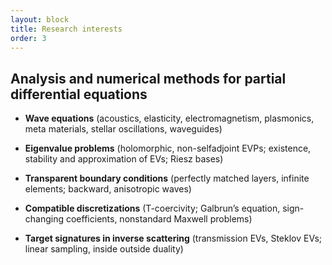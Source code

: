 ```yaml
---
layout: block
title: Research interests
order: 3
---
```


Analysis and numerical methods for partial differential equations
------------

* __Wave equations__ (acoustics, elasticity, electromagnetism, plasmonics, meta materials, stellar oscillations, waveguides)  

* __Eigenvalue problems__ (holomorphic, non-selfadjoint EVPs; existence, stability  and approximation of EVs; Riesz bases)  

* __Transparent boundary conditions__ (perfectly matched layers, infinite elements; backward, anisotropic waves)  

* __Compatible discretizations__ (T-coercivity; Galbrun’s equation, sign-changing coefficients, nonstandard Maxwell problems)  

* __Target signatures in inverse scattering__ (transmission EVs, Steklov EVs; linear sampling, inside outside duality)
